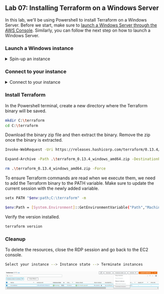 
## Lab 07: Installing Terraform on a Windows Server

In this lab, we'll be using Powershell to install Terraform on a Windows Server. Before we start, make sure to [launch a Windows Server through the AWS Console](https://docs.aws.amazon.com/AWSEC2/latest/WindowsGuide/EC2_GetStarted.html). Similarly, you can follow the next step on how to launch a Windows Server.

<!-- ![](../Images/lab7diagram2.png)   -->

### Launch a Windows instance

<details><summary> Spin-up an instance </summary>

To launch a Windows instance, go to the [EC2 console](https://console.aws.amazon.com/ec2/) and click **Launch instances**. 

Give your instance a name and choose **Windows** under the **Application and OS Images** section. Click **Confirm changes** in the prompt window.

![](../Images/lab7launchec2windows.png)  
![](../Images/lab7acceptchanges.png) 

In the **Keypair** section, you can choose to create a new one or use an existing keypair. 

![](../Images/lab7editingnetworksettingsorwindowsinstance.png)  

Under the **Network settings**, click edit and choose the default VPC for your region. Make sure **Auto-assign public IP** is set to "Enable". Next, choose **Select existing security group**

Click **Launch instance**.

Note that we need to configure the existing security group to allow RDP connection from our local machine. Select your instance and click the **Security** tab. Click the security group name under the **Security groups**

![](../Images/lab7configuresgtoallowrdp.png)  

In the security group page, click the **Edit inbound rules** at the lower right.

![](../Images/lab7editinboundrules.png)  

In the **Edit inbound rules** page, click **Add rule** and set the type of the new rule to **RDP** and the source to **My IP**. Click **Save rules**

![](../Images/lab7addnewinboundrule.png)  

</details>


### Connect to your instance

<details><summary> Connect to your instance </summary>

Once your Windows instance is up and running, select it and hit **Connect**. Choose the Session Manager and click **Connect.** 

It should open a Powershell terminal in a new tab. 

![](../Images/lab7connecttoec2windowsinstance.png)   
![](../Images/lab7sessionmanagerconnect.png)  

Note that you can only connect through the Session Manager if you have an SSM agent installed on the instance. Another option is to connect by choosing the **RDP Client**.

```bash
Connection Type --> Connect using RDP client --> Download remote desktop file 
```

To get the password,

```bash 
Password --> Get password --> Browse to your keypair --> Decrypt password
```

![](../Images/lab7getpassword.png)  

Open the RDP file that you just downloaded. Click **Connect** and enter the password in the next window. It will return an "identity unverified" warning, click Yes.

![](../Images/lab7openrdpfile.png)

![](../Images/lab7enterpasswordinrdpfile.png)  

![](../Images/lab7connectingidentityunverified.png)  

You should now be able to access the Windows Server. Open a Powershell terminal from the Start menu and proceed with the next step.

</details>

### Install Terraform

In the Powershell terminal, create a new directory where the Terraform binary will be saved.

```bash
mkdir C:\terraform
cd C:\terraform
```

Download the binary zip file and then extract the binary. Remove the zip once the binary is extracted.

```bash
Invoke-WebRequest -Uri https://releases.hashicorp.com/terraform/0.13.4/terraform_0.13.4_windows_amd64.zip -outfile terraform_0.13.4_windows_amd64.zip 
```
```bash
Expand-Archive -Path .\terraform_0.13.4_windows_amd64.zip -DestinationPath .\
```
```bash
rm .\terraform_0.13.4_windows_amd64.zip -Force 
```

To ensure Terraform commands are read when we execute them, we need to add the Terraform binary to the PATH variable. Make sure to update the current session with the newly added variable.

```bash
setx PATH "$env:path;C:\terraform" -m 
```
```bash
$env:Path = [System.Environment]::GetEnvironmentVariable("Path","Machine") + ";" + [System.Environment]::GetEnvironmentVariable("Path","User")  
```

Verify the version installed. 

```bash
terraform version
```

### Cleanup

To delete the resources, close the RDP session and go back to the EC2 console. 

```bash
Select your instance --> Instance state --> Terminate instances
```

![](../Images/lab7cleanup.png)  